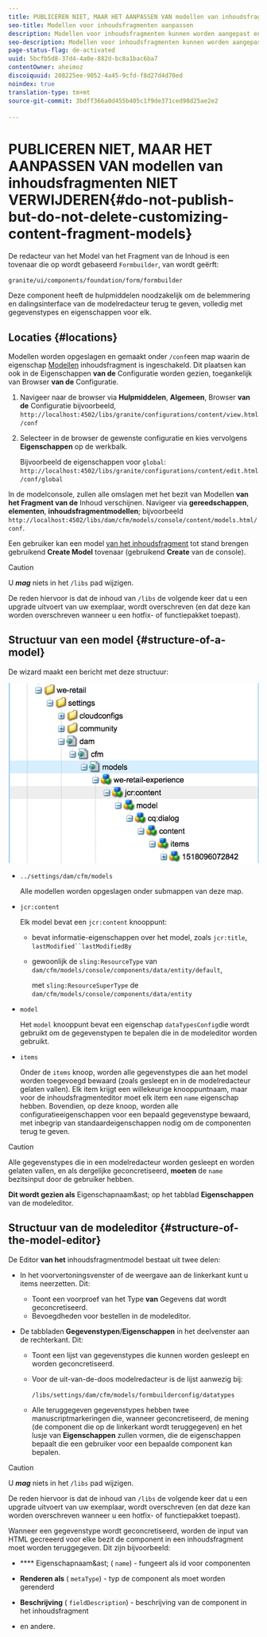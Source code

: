 ```yaml
---
title: PUBLICEREN NIET, MAAR HET AANPASSEN VAN modellen van inhoudsfragmenten NIET VERWIJDEREN
seo-title: Modellen voor inhoudsfragmenten aanpassen
description: Modellen voor inhoudsfragmenten kunnen worden aangepast en uitgebreid.
seo-description: Modellen voor inhoudsfragmenten kunnen worden aangepast en uitgebreid.
page-status-flag: de-activated
uuid: 5bcfb5d8-37d4-4a0e-882d-bc8a1bac6ba7
contentOwner: aheimoz
discoiquuid: 208225ee-9052-4a45-9cfd-f8d27d4d70ed
noindex: true
translation-type: tm+mt
source-git-commit: 3bdff366a0d455b405c1f9de371ced98d25ae2e2

---
```



# PUBLICEREN NIET, MAAR HET AANPASSEN VAN modellen van inhoudsfragmenten NIET VERWIJDEREN{#do-not-publish-but-do-not-delete-customizing-content-fragment-models}

De redacteur van het Model van het Fragment van de Inhoud is een tovenaar die op wordt gebaseerd `Formbuilder`, van wordt geërft:

`granite/ui/components/foundation/form/formbuilder`

Deze component heeft de hulpmiddelen noodzakelijk om de belemmering en dalingsinterface van de modelredacteur terug te geven, volledig met gegevenstypes en eigenschappen voor elk.

## Locaties {#locations}

Modellen worden opgeslagen en gemaakt onder `/conf`een map waarin de eigenschap [Modellen](/help/assets/content-fragments-models.md#enable-content-fragment-models) inhoudsfragment is ingeschakeld. Dit plaatsen kan ook in de Eigenschappen **van de** Configuratie worden gezien, toegankelijk van Browser **van de** Configuratie.

1. Navigeer naar de browser via **Hulpmiddelen**, **Algemeen**, Browser **van de** Configuratie bijvoorbeeld, `http://localhost:4502/libs/granite/configurations/content/view.html/conf`

1. Selecteer in de browser de gewenste configuratie en kies vervolgens **Eigenschappen** op de werkbalk.

   Bijvoorbeeld de eigenschappen voor `global`: `http://localhost:4502/libs/granite/configurations/content/edit.html/conf/global`

In de modelconsole, zullen alle omslagen met het bezit van Modellen **van het Fragment van de** Inhoud verschijnen. Navigeer via **gereedschappen**, **elementen**, **inhoudsfragmentmodellen**; bijvoorbeeld `http://localhost:4502/libs/dam/cfm/models/console/content/models.html/conf`.

Een gebruiker kan een model [van het inhoudsfragment](/help/assets/content-fragments-models.md#creating-a-content-fragment-model) tot stand brengen gebruikend **Create Model** tovenaar (gebruikend **Create** van de console).

>[!CAUTION]
>
>U ***mag*** niets in het `/libs` pad wijzigen.
>
>De reden hiervoor is dat de inhoud van `/libs` de volgende keer dat u een upgrade uitvoert van uw exemplaar, wordt overschreven (en dat deze kan worden overschreven wanneer u een hotfix- of functiepakket toepast).

## Structuur van een model {#structure-of-a-model}

De wizard maakt een bericht met deze structuur:

![cf-54](assets/cf-54.png)

* `../settings/dam/cfm/models`

   Alle modellen worden opgeslagen onder submappen van deze map.

* `jcr:content`

   Elk model bevat een `jcr:content` knooppunt:

   * bevat informatie-eigenschappen over het model, zoals `jcr:title`, `lastModified``lastModifiedBy`
   * gewoonlijk de `sling:ResourceType` van `dam/cfm/models/console/components/data/entity/default`,

      met `sling:ResourceSuperType` de `dam/cfm/models/console/components/data/entity`

* `model`

   Het `model` knooppunt bevat een eigenschap `dataTypesConfig`die wordt gebruikt om de gegevenstypen te bepalen die in de modeleditor worden gebruikt.

* `items`

   Onder de `items` knoop, worden alle gegevenstypes die aan het model worden toegevoegd bewaard (zoals gesleept en in de modelredacteur gelaten vallen). Elk item krijgt een willekeurige knooppuntnaam, maar voor de inhoudsfragmenteditor moet elk item een `name` eigenschap hebben. Bovendien, op deze knoop, worden alle configuratieeigenschappen voor een bepaald gegevenstype bewaard, met inbegrip van standaardeigenschappen nodig om de componenten terug te geven.

>[!CAUTION]
>
>Alle gegevenstypes die in een modelredacteur worden gesleept en worden gelaten vallen, en als dergelijke geconcretiseerd, **moeten** de `name` bezitsinput door de gebruiker hebben.
>
>**Dit wordt gezien als** Eigenschapnaam&amp;ast; op het tabblad **Eigenschappen** van de modeleditor.

## Structuur van de modeleditor {#structure-of-the-model-editor}

De Editor **van het** inhoudsfragmentmodel bestaat uit twee delen:

* In het voorvertoningsvenster of de weergave aan de linkerkant kunt u items neerzetten. Dit:

   * Toont een voorproef van het Type **van** Gegevens dat wordt geconcretiseerd.
   * Bevoegdheden voor bestellen in de modeleditor.

* De tabbladen **Gegevenstypen**/**Eigenschappen** in het deelvenster aan de rechterkant. Dit:

   * Toont een lijst van gegevenstypes die kunnen worden gesleept en worden geconcretiseerd.
   * Voor de uit-van-de-doos modelredacteur is de lijst aanwezig bij:

      `/libs/settings/dam/cfm/models/formbuilderconfig/datatypes`

      <!-- Please uncomment when file is used
      This node contains all the data types currently supported in the model editor. For more information on how to configure the data types, see [Customizing Data Types for Content Fragment Models](/help/sites-developing/customizing-content-fragment-model-data-types.md).
      -->

   * Alle teruggegeven gegevenstypes hebben twee manuscriptmarkeringen die, wanneer geconcretiseerd, de mening (de component die op de linkerkant wordt teruggegeven) en het lusje van **Eigenschappen** zullen vormen, die de eigenschappen bepaalt die een gebruiker voor een bepaalde component kan bepalen.

>[!CAUTION]
>
>U ***mag*** niets in het `/libs` pad wijzigen.
>
>De reden hiervoor is dat de inhoud van `/libs` de volgende keer dat u een upgrade uitvoert van uw exemplaar, wordt overschreven (en dat deze kan worden overschreven wanneer u een hotfix- of functiepakket toepast).

<!-- Please uncomment when files are used
The properties on the right side define a form that is submitted directly into JCR under `/conf`; see the path in the example [Structure of a Model](/help/sites-developing/customizing-content-fragment-models.md#structure-of-a-model).
-->

Wanneer een gegevenstype wordt geconcretiseerd, worden de input van HTML gecreeerd voor elke bezit de component in een inhoudsfragment moet worden teruggegeven. Dit zijn bijvoorbeeld:

* **** Eigenschapnaam&amp;ast; ( `name`) - fungeert als id voor componenten

* **Renderen als** ( `metaType`) - typ de component als moet worden gerenderd

* **Beschrijving** ( `fieldDescription`) - beschrijving van de component in het inhoudsfragment

* en andere.

